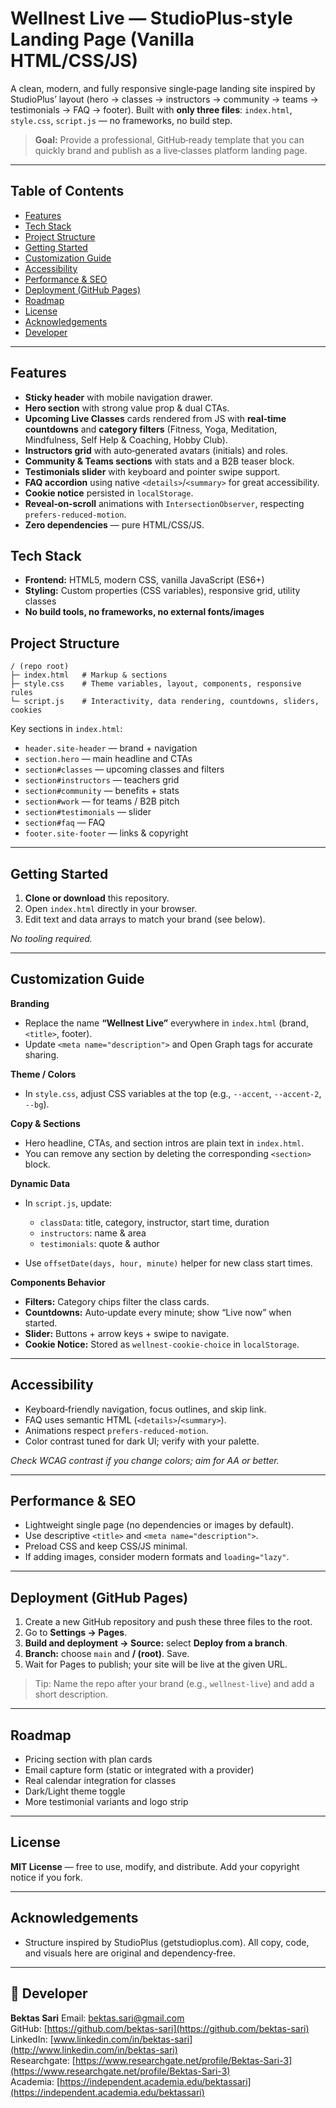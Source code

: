 # Wellnest Live — StudioPlus‑style Landing Page (Vanilla HTML/CSS/JS)

A clean, modern, and fully responsive single‑page landing site inspired by StudioPlus’ layout (hero → classes → instructors → community → teams → testimonials → FAQ → footer). Built with **only three files**: `index.html`, `style.css`, `script.js` — no frameworks, no build step.

> **Goal:** Provide a professional, GitHub‑ready template that you can quickly brand and publish as a live‑classes platform landing page.

---

## Table of Contents

* [Features](#features)
* [Tech Stack](#tech-stack)
* [Project Structure](#project-structure)
* [Getting Started](#getting-started)
* [Customization Guide](#customization-guide)
* [Accessibility](#accessibility)
* [Performance & SEO](#performance--seo)
* [Deployment (GitHub Pages)](#deployment-github-pages)
* [Roadmap](#roadmap)
* [License](#license)
* [Acknowledgements](#acknowledgements)
* [Developer](#-developer)

---

## Features

* **Sticky header** with mobile navigation drawer.
* **Hero section** with strong value prop & dual CTAs.
* **Upcoming Live Classes** cards rendered from JS with **real‑time countdowns** and **category filters** (Fitness, Yoga, Meditation, Mindfulness, Self Help & Coaching, Hobby Club).
* **Instructors grid** with auto‑generated avatars (initials) and roles.
* **Community & Teams sections** with stats and a B2B teaser block.
* **Testimonials slider** with keyboard and pointer swipe support.
* **FAQ accordion** using native `<details>`/`<summary>` for great accessibility.
* **Cookie notice** persisted in `localStorage`.
* **Reveal‑on‑scroll** animations with `IntersectionObserver`, respecting `prefers-reduced-motion`.
* **Zero dependencies** — pure HTML/CSS/JS.

## Tech Stack

* **Frontend:** HTML5, modern CSS, vanilla JavaScript (ES6+)
* **Styling:** Custom properties (CSS variables), responsive grid, utility classes
* **No build tools, no frameworks, no external fonts/images**

## Project Structure

```
/ (repo root)
├─ index.html   # Markup & sections
├─ style.css    # Theme variables, layout, components, responsive rules
└─ script.js    # Interactivity, data rendering, countdowns, sliders, cookies
```

Key sections in `index.html`:

* `header.site-header` — brand + navigation
* `section.hero` — main headline and CTAs
* `section#classes` — upcoming classes and filters
* `section#instructors` — teachers grid
* `section#community` — benefits + stats
* `section#work` — for teams / B2B pitch
* `section#testimonials` — slider
* `section#faq` — FAQ
* `footer.site-footer` — links & copyright

---

## Getting Started

1. **Clone or download** this repository.
2. Open `index.html` directly in your browser.
3. Edit text and data arrays to match your brand (see below).

*No tooling required.*

---

## Customization Guide

**Branding**

* Replace the name **“Wellnest Live”** everywhere in `index.html` (brand, `<title>`, footer).
* Update `<meta name="description">` and Open Graph tags for accurate sharing.

**Theme / Colors**

* In `style.css`, adjust CSS variables at the top (e.g., `--accent`, `--accent-2`, `--bg`).

**Copy & Sections**

* Hero headline, CTAs, and section intros are plain text in `index.html`.
* You can remove any section by deleting the corresponding `<section>` block.

**Dynamic Data**

* In `script.js`, update:

  * `classData`: title, category, instructor, start time, duration
  * `instructors`: name & area
  * `testimonials`: quote & author
* Use `offsetDate(days, hour, minute)` helper for new class start times.

**Components Behavior**

* **Filters:** Category chips filter the class cards.
* **Countdowns:** Auto‑update every minute; show “Live now” when started.
* **Slider:** Buttons + arrow keys + swipe to navigate.
* **Cookie Notice:** Stored as `wellnest-cookie-choice` in `localStorage`.

---

## Accessibility

* Keyboard‑friendly navigation, focus outlines, and skip link.
* FAQ uses semantic HTML (`<details>`/`<summary>`).
* Animations respect `prefers-reduced-motion`.
* Color contrast tuned for dark UI; verify with your palette.

*Check WCAG contrast if you change colors; aim for AA or better.*

---

## Performance & SEO

* Lightweight single page (no dependencies or images by default).
* Use descriptive `<title>` and `<meta name="description">`.
* Preload CSS and keep CSS/JS minimal.
* If adding images, consider modern formats and `loading="lazy"`.

---

## Deployment (GitHub Pages)

1. Create a new GitHub repository and push these three files to the root.
2. Go to **Settings → Pages**.
3. **Build and deployment → Source:** select **Deploy from a branch**.
4. **Branch:** choose `main` and **/ (root)**. Save.
5. Wait for Pages to publish; your site will be live at the given URL.

> Tip: Name the repo after your brand (e.g., `wellnest-live`) and add a short description.

---

## Roadmap

* Pricing section with plan cards
* Email capture form (static or integrated with a provider)
* Real calendar integration for classes
* Dark/Light theme toggle
* More testimonial variants and logo strip

---

## License

**MIT License** — free to use, modify, and distribute. Add your copyright notice if you fork.

---

## Acknowledgements

* Structure inspired by StudioPlus (getstudioplus.com). All copy, code, and visuals here are original and dependency‑free.

---

## 👤 Developer

**Bektas Sari**
Email: [bektas.sari@gmail.com](mailto:bektas.sari@gmail.com)  <br>
GitHub: [https://github.com/bektas-sari](https://github.com/bektas-sari) <br>
LinkedIn: [www.linkedin.com/in/bektas-sari](http://www.linkedin.com/in/bektas-sari) <br>
Researchgate: [https://www.researchgate.net/profile/Bektas-Sari-3](https://www.researchgate.net/profile/Bektas-Sari-3) <br>
Academia: [https://independent.academia.edu/bektassari](https://independent.academia.edu/bektassari) <br>
